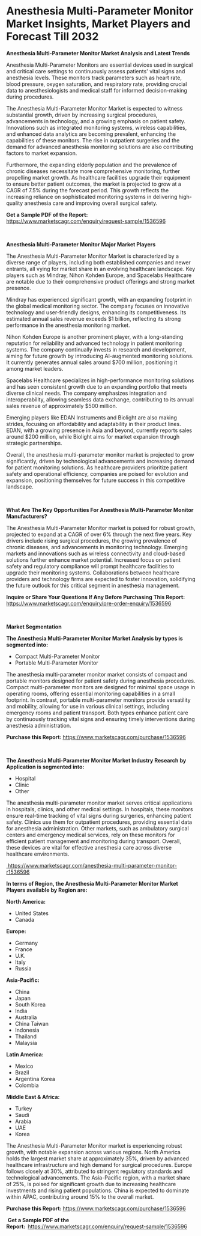 <p><h1>Anesthesia Multi-Parameter Monitor Market Insights, Market Players and Forecast Till 2032</h1></p><p><strong>Anesthesia Multi-Parameter Monitor Market Analysis and Latest Trends</strong></p>
<p><p>Anesthesia Multi-Parameter Monitors are essential devices used in surgical and critical care settings to continuously assess patients' vital signs and anesthesia levels. These monitors track parameters such as heart rate, blood pressure, oxygen saturation, and respiratory rate, providing crucial data to anesthesiologists and medical staff for informed decision-making during procedures.</p><p>The Anesthesia Multi-Parameter Monitor Market is expected to witness substantial growth, driven by increasing surgical procedures, advancements in technology, and a growing emphasis on patient safety. Innovations such as integrated monitoring systems, wireless capabilities, and enhanced data analytics are becoming prevalent, enhancing the capabilities of these monitors. The rise in outpatient surgeries and the demand for advanced anesthesia monitoring solutions are also contributing factors to market expansion.</p><p>Furthermore, the expanding elderly population and the prevalence of chronic diseases necessitate more comprehensive monitoring, further propelling market growth. As healthcare facilities upgrade their equipment to ensure better patient outcomes, the market is projected to grow at a CAGR of 7.5% during the forecast period. This growth reflects the increasing reliance on sophisticated monitoring systems in delivering high-quality anesthesia care and improving overall surgical safety.</p></p>
<p><strong>Get a Sample PDF of the Report:&nbsp;</strong> <a href="https://www.marketscagr.com/enquiry/request-sample/1536596?utm_campaign=3224&utm_medium=2&utm_source=Github&utm_content=ia&utm_term=14042025&utm_id=anesthesia-multi-parameter-monitor">https://www.marketscagr.com/enquiry/request-sample/1536596</a></p>
<p>&nbsp;</p>
<p><strong>Anesthesia Multi-Parameter Monitor Major Market Players</strong></p>
<p><p>The Anesthesia Multi-Parameter Monitor Market is characterized by a diverse range of players, including both established companies and newer entrants, all vying for market share in an evolving healthcare landscape. Key players such as Mindray, Nihon Kohden Europe, and Spacelabs Healthcare are notable due to their comprehensive product offerings and strong market presence.</p><p>Mindray has experienced significant growth, with an expanding footprint in the global medical monitoring sector. The company focuses on innovative technology and user-friendly designs, enhancing its competitiveness. Its estimated annual sales revenue exceeds $1 billion, reflecting its strong performance in the anesthesia monitoring market.</p><p>Nihon Kohden Europe is another prominent player, with a long-standing reputation for reliability and advanced technology in patient monitoring systems. The company continually invests in research and development, aiming for future growth by introducing AI-augmented monitoring solutions. It currently generates annual sales around $700 million, positioning it among market leaders.</p><p>Spacelabs Healthcare specializes in high-performance monitoring solutions and has seen consistent growth due to an expanding portfolio that meets diverse clinical needs. The company emphasizes integration and interoperability, allowing seamless data exchange, contributing to its annual sales revenue of approximately $500 million.</p><p>Emerging players like EDAN Instruments and Biolight are also making strides, focusing on affordability and adaptability in their product lines. EDAN, with a growing presence in Asia and beyond, currently reports sales around $200 million, while Biolight aims for market expansion through strategic partnerships.</p><p>Overall, the anesthesia multi-parameter monitor market is projected to grow significantly, driven by technological advancements and increasing demand for patient monitoring solutions. As healthcare providers prioritize patient safety and operational efficiency, companies are poised for evolution and expansion, positioning themselves for future success in this competitive landscape.</p></p>
<p>&nbsp;</p>
<p><strong>What Are The Key Opportunities For Anesthesia Multi-Parameter Monitor Manufacturers?</strong></p>
<p><p>The Anesthesia Multi-Parameter Monitor market is poised for robust growth, projected to expand at a CAGR of over 6% through the next five years. Key drivers include rising surgical procedures, the growing prevalence of chronic diseases, and advancements in monitoring technology. Emerging markets and innovations such as wireless connectivity and cloud-based solutions further enhance market potential. Increased focus on patient safety and regulatory compliance will prompt healthcare facilities to upgrade their monitoring systems. Collaborations between healthcare providers and technology firms are expected to foster innovation, solidifying the future outlook for this critical segment in anesthesia management.</p></p>
<p><strong>Inquire or Share Your Questions If Any Before Purchasing This Report:</strong> <a href="https://www.marketscagr.com/enquiry/pre-order-enquiry/1536596?utm_campaign=3224&utm_medium=2&utm_source=Github&utm_content=ia&utm_term=14042025&utm_id=anesthesia-multi-parameter-monitor">https://www.marketscagr.com/enquiry/pre-order-enquiry/1536596</a></p>
<p>&nbsp;</p>
<p><strong>Market Segmentation</strong></p>
<p><strong>The Anesthesia Multi-Parameter Monitor Market Analysis by types is segmented into:</strong></p>
<p><ul><li>Compact Multi-Parameter Monitor</li><li>Portable Multi-Parameter Monitor</li></ul></p>
<p><p>The anesthesia multi-parameter monitor market consists of compact and portable monitors designed for patient safety during anesthesia procedures. Compact multi-parameter monitors are designed for minimal space usage in operating rooms, offering essential monitoring capabilities in a small footprint. In contrast, portable multi-parameter monitors provide versatility and mobility, allowing for use in various clinical settings, including emergency rooms and patient transport. Both types enhance patient care by continuously tracking vital signs and ensuring timely interventions during anesthesia administration.</p></p>
<p><strong>Purchase this Report:&nbsp;</strong><a href="https://www.marketscagr.com/purchase/1536596?utm_campaign=3224&utm_medium=2&utm_source=Github&utm_content=ia&utm_term=14042025&utm_id=anesthesia-multi-parameter-monitor">https://www.marketscagr.com/purchase/1536596</a></p>
<p>&nbsp;</p>
<p><strong>The Anesthesia Multi-Parameter Monitor Market Industry Research by Application is segmented into:</strong></p>
<p><ul><li>Hospital</li><li>Clinic</li><li>Other</li></ul></p>
<p><p>The anesthesia multi-parameter monitor market serves critical applications in hospitals, clinics, and other medical settings. In hospitals, these monitors ensure real-time tracking of vital signs during surgeries, enhancing patient safety. Clinics use them for outpatient procedures, providing essential data for anesthesia administration. Other markets, such as ambulatory surgical centers and emergency medical services, rely on these monitors for efficient patient management and monitoring during transport. Overall, these devices are vital for effective anesthesia care across diverse healthcare environments.</p></p>
<p><a href="https://www.marketscagr.com/anesthesia-multi-parameter-monitor-r1536596?utm_campaign=3224&utm_medium=2&utm_source=Github&utm_content=ia&utm_term=14042025&utm_id=anesthesia-multi-parameter-monitor">&nbsp;https://www.marketscagr.com/anesthesia-multi-parameter-monitor-r1536596</a></p>
<p><strong>In terms of Region, the Anesthesia Multi-Parameter Monitor Market Players available by Region are:</strong></p>
<p>
    <p> <strong> North America: </strong>
        <ul>
            <li>United States</li>
            <li>Canada</li>
        </ul>
        </p> 
    <p> <strong> Europe: </strong>
        <ul>
            <li>Germany</li>
            <li>France</li>
            <li>U.K.</li>
            <li>Italy</li>
            <li>Russia</li>
        </ul>
        </p> 
    <p> <strong> Asia-Pacific: </strong>
        <ul>
            <li>China</li>
            <li>Japan</li>
            <li>South Korea</li>
            <li>India</li>
            <li>Australia</li>
            <li>China Taiwan</li>
            <li>Indonesia</li>
            <li>Thailand</li>
            <li>Malaysia</li>
        </ul>
        </p> 
    <p> <strong> Latin America: </strong>
        <ul>
            <li>Mexico</li>
            <li>Brazil</li>
            <li>Argentina Korea</li>
            <li>Colombia</li>
        </ul>
        </p> 
    <p> <strong> Middle East & Africa: </strong>
        <ul>
            <li>Turkey</li>
            <li>Saudi</li>
            <li>Arabia</li>
            <li>UAE</li>
            <li>Korea</li>
        </ul>
    </p>
    </p>
<p><p>The Anesthesia Multi-Parameter Monitor market is experiencing robust growth, with notable expansion across various regions. North America holds the largest market share at approximately 35%, driven by advanced healthcare infrastructure and high demand for surgical procedures. Europe follows closely at 30%, attributed to stringent regulatory standards and technological advancements. The Asia-Pacific region, with a market share of 25%, is poised for significant growth due to increasing healthcare investments and rising patient populations. China is expected to dominate within APAC, contributing around 15% to the overall market.</p></p>
<p><strong>Purchase this Report: </strong><a href="https://www.marketscagr.com/purchase/1536596?utm_campaign=3224&utm_medium=2&utm_source=Github&utm_content=ia&utm_term=14042025&utm_id=anesthesia-multi-parameter-monitor">https://www.marketscagr.com/purchase/1536596</a></p>
<p>&nbsp;<strong>Get a Sample PDF of the Report:&nbsp;&nbsp;</strong><a href="https://www.marketscagr.com/enquiry/request-sample/1536596?utm_campaign=3224&utm_medium=2&utm_source=Github&utm_content=ia&utm_term=14042025&utm_id=anesthesia-multi-parameter-monitor">https://www.marketscagr.com/enquiry/request-sample/1536596</a></p>
<p><strong></strong></p>
<p><p></p><p></p><p></p></p>